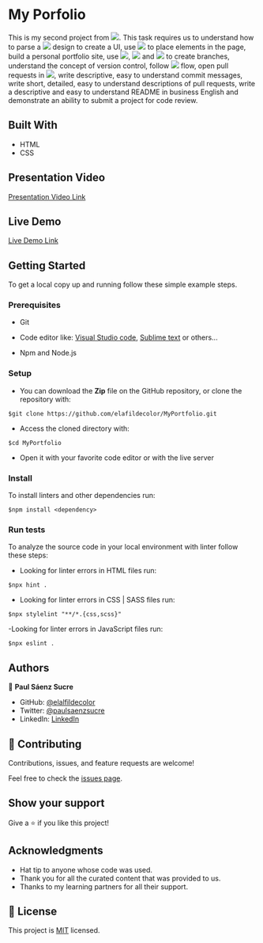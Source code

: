 # My Porfolio

This is my second project from ![](https://img.shields.io/badge/Microverse-blueviolet). This task requires us to understand how to parse a ![](https://img.shields.io/badge/Figma-white) design to create a UI, use ![](https://img.shields.io/badge/Flexbox-white) to place elements in the page, build a personal portfolio site, use ![](https://img.shields.io/badge/Git-orange), ![](https://img.shields.io/badge/GitHub-blueviolet) and ![](https://img.shields.io/badge/Visual_Studio_Code-blue) to create branches, understand the concept of version control, follow ![](https://img.shields.io/badge/GitHub-blueviolet) flow, open pull requests in ![](https://img.shields.io/badge/GitHub-blueviolet), write descriptive, easy to understand commit messages, write short, detailed, easy to understand descriptions of pull requests, write a descriptive and easy to understand README in business English and demonstrate an ability to submit a project for code review.


## Built With

- HTML
- CSS

## Presentation Video
[Presentation Video Link](https://www.loom.com/share/ff1a6be998ef4db7b964ace7fe6f0b8e)

## Live Demo

[Live Demo Link](https://elafildecolor.github.io/MyPortfolio)


## Getting Started

To get a local copy up and running follow these simple example steps.

### Prerequisites

- Git

- Code editor like: [Visual Studio code](https://code.visualstudio.com/), [Sublime text](https://www.sublimetext.com/) or others...

- Npm and Node.js

### Setup

- You can download the **Zip** file on the GitHub repository, or clone the repository with:
```
$git clone https://github.com/elafildecolor/MyPortfolio.git
```

- Access the cloned directory with:
```
$cd MyPortfolio
```

- Open it with your favorite code editor or with the live server


### Install

To install linters and other dependencies run:
```
$npm install <dependency>
```

### Run tests

To analyze the source code in your local environment with linter follow these steps:

- Looking for linter errors in HTML files run:
```
$npx hint .
```

- Looking for linter errors in CSS | SASS files run:
```
$npx stylelint "**/*.{css,scss}"
```

-Looking for linter errors in JavaScript files run:
```
$npx eslint .
```

## Authors

👤 **Paul Sáenz Sucre**

- GitHub: [@elalfildecolor](https://github.com/elafildecolor)
- Twitter: [@paulsaenzsucre](https://twitter.com/paulsaenzsucre)
- LinkedIn: [LinkedIn](https://www.linkedin.com/in/paulsaenzsucre)

## 🤝 Contributing

Contributions, issues, and feature requests are welcome!

Feel free to check the [issues page](https://github.com/elafildecolor/MyPortfolio/issues).

## Show your support

Give a ⭐️ if you like this project!

## Acknowledgments

- Hat tip to anyone whose code was used.
- Thank you for all the curated content that was provided to us.
- Thanks to my learning partners for all their support.

## 📝 License

This project is [MIT](./LICENSE) licensed.
